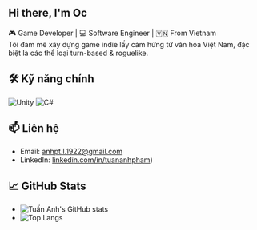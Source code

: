 
## **Hi there, I'm Oc**

🎮 Game Developer | 💻 Software Engineer | 🇻🇳 From Vietnam  
Tôi đam mê xây dựng game indie lấy cảm hứng từ văn hóa Việt Nam, đặc biệt là các thể loại turn-based & roguelike.

## 🛠️ Kỹ năng chính
![Unity](https://img.shields.io/badge/-Unity-000?logo=unity&logoColor=white)
![C#](https://img.shields.io/badge/-CSharp-239120?logo=c-sharp&logoColor=white)

## 📫 Liên hệ

- Email: anhpt.l.1922@gmail.com  
- LinkedIn: [linkedin.com/in/tuananhpham](https://www.linkedin.com/in/anh-ph%E1%BA%A1m-395113211/))  



## 📈 GitHub Stats

- ![Tuấn Anh's GitHub stats](https://github-readme-stats.vercel.app/api?username=ocainsakai&show_icons=true&theme=tokyonight)
- ![Top Langs](https://github-readme-stats.vercel.app/api/top-langs/?username=ocainsakai&layout=compact&theme=tokyonight)

<!--
**ocainsakai/ocainsakai** is a ✨ _special_ ✨ repository because its `README.md` (this file) appears on your GitHub profile.

Here are some ideas to get you started:

- 🔭 I’m currently working on ...
- 🌱 I’m currently learning ...
- 👯 I’m looking to collaborate on ...
- 🤔 I’m looking for help with ...
- 💬 Ask me about ...
- 📫 How to reach me: ...
- 😄 Pronouns: ...
- ⚡ Fun fact: ...
-->
